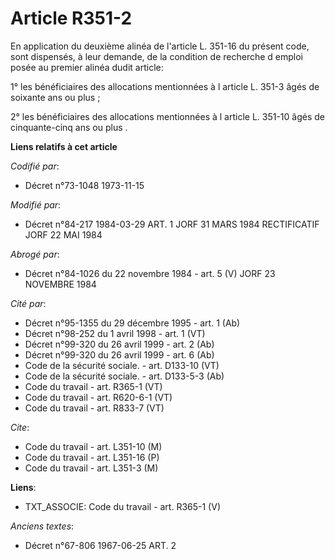 # Article R351-2

En application du deuxième alinéa de l'article L. 351-16 du présent code, sont dispensés, à leur demande, de la condition de
recherche d emploi posée au premier alinéa dudit article:

1° les bénéficiaires des allocations mentionnées à l article L. 351-3 âgés de soixante ans ou plus ;

2° les bénéficiaires des allocations mentionnées à l article L. 351-10 âgés de cinquante-cinq ans ou plus .

**Liens relatifs à cet article**

_Codifié par_:

  - Décret n°73-1048 1973-11-15

_Modifié par_:

  - Décret n°84-217 1984-03-29 ART. 1 JORF 31 MARS 1984 RECTIFICATIF JORF 22 MAI 1984

_Abrogé par_:

  - Décret n°84-1026 du 22 novembre 1984 - art. 5 (V) JORF 23 NOVEMBRE 1984

_Cité par_:

  - Décret n°95-1355 du 29 décembre 1995 - art. 1 (Ab)
  - Décret n°98-252 du 1 avril 1998 - art. 1 (VT)
  - Décret n°99-320 du 26 avril 1999 - art. 2 (Ab)
  - Décret n°99-320 du 26 avril 1999 - art. 6 (Ab)
  - Code de la sécurité sociale. - art. D133-10 (VT)
  - Code de la sécurité sociale. - art. D133-5-3 (Ab)
  - Code du travail - art. R365-1 (VT)
  - Code du travail - art. R620-6-1 (VT)
  - Code du travail - art. R833-7 (VT)

_Cite_:

  - Code du travail - art. L351-10 (M)
  - Code du travail - art. L351-16 (P)
  - Code du travail - art. L351-3 (M)

**Liens**:

  - TXT_ASSOCIE: Code du travail - art. R365-1 (V)

_Anciens textes_:

  - Décret n°67-806 1967-06-25 ART. 2
